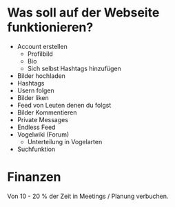 # Was soll auf der Webseite funktionieren?
- Account erstellen
    - Profilbild
    - Bio
    - Sich selbst Hashtags hinzufügen
- Bilder hochladen
- Hashtags
- Usern folgen
- Bilder liken
- Feed von Leuten denen du folgst
- Bilder Kommentieren
- Private Messages
- Endless Feed
- Vogelwiki (Forum)
    - Unterteilung in Vogelarten
- Suchfunktion

# Finanzen
Von 10 - 20 % der Zeit in Meetings / Planung verbuchen.

